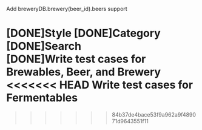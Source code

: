 Add breweryDB.brewery(beer_id).beers support    

[DONE]Style
[DONE]Category
[DONE]Search    
[DONE]Write test cases for Brewables, Beer, and Brewery
<<<<<<< HEAD
Write test cases for Fermentables
=======
>>>>>>> 84b37de4bace53f9a962a9f489071d9643551f11
